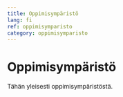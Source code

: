 ```yaml
---
title: Oppimisympäristö
lang: fi
ref: oppimisymparisto
category: oppimisymparisto
---
```


# Oppimisympäristö

Tähän yleisesti oppimisympäristöstä.
